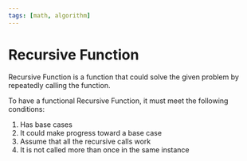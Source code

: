 ```yaml
---
tags: [math, algorithm]
---
```


# Recursive Function

Recursive Function is a function that could solve the given problem by
repeatedly calling the function.

To have a functional Recursive Function, it must meet the following conditions:
1. Has base cases
2. It could make progress toward a base case
3. Assume that all the recursive calls work
4. It is not called more than once in the same instance
